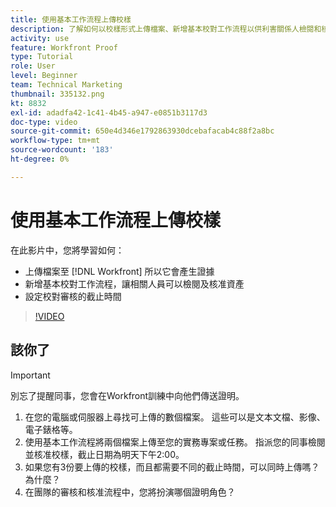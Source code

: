```yaml
---
title: 使用基本工作流程上傳校樣
description: 了解如何以校樣形式上傳檔案、新增基本校對工作流程以供利害關係人檢閱和核准，以及為校對審核設定截止時間。 [!DNL Workfront].
activity: use
feature: Workfront Proof
type: Tutorial
role: User
level: Beginner
team: Technical Marketing
thumbnail: 335132.png
kt: 8832
exl-id: adadfa42-1c41-4b45-a947-e0851b3117d3
doc-type: video
source-git-commit: 650e4d346e1792863930dcebafacab4c88f2a8bc
workflow-type: tm+mt
source-wordcount: '183'
ht-degree: 0%

---
```


# 使用基本工作流程上傳校樣

在此影片中，您將學習如何：

* 上傳檔案至 [!DNL Workfront] 所以它會產生證據
* 新增基本校對工作流程，讓相關人員可以檢閱及核准資產
* 設定校對審核的截止時間

>[!VIDEO](https://video.tv.adobe.com/v/335132/?quality=12&learn=on)

## 該你了

>[!IMPORTANT]
>
>別忘了提醒同事，您會在Workfront訓練中向他們傳送證明。


1. 在您的電腦或伺服器上尋找可上傳的數個檔案。 這些可以是文本文檔、影像、電子錶格等。
1. 使用基本工作流程將兩個檔案上傳至您的實務專案或任務。 指派您的同事檢閱並核准校樣，截止日期為明天下午2:00。
1. 如果您有3份要上傳的校樣，而且都需要不同的截止時間，可以同時上傳嗎？ 為什麼？
1. 在團隊的審核和核准流程中，您將扮演哪個證明角色？

<!--
## Learn more
* Supported proofing file types
* Configure a proof
-->

<!--
## Guides
* Plan a basic workflow worksheet
* Upload proofs in Workfront
-->
